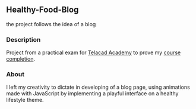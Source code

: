 ## Healthy-Food-Blog
the project follows the idea of a blog

### Description

Project from a practical exam for [Telacad Academy](https://www.telacad.ro/) to prove my [course completion](https://cursuri.telacad.ro/certificates/ae41df63b9f84c3b8abeb648a2227868).

### About
I left my creativity to dictate in developing of a blog page, using animations made with JavaScript by implementing a playful interface on a healthy lifestyle theme.

